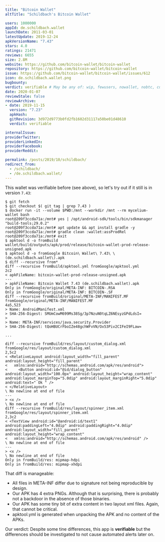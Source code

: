 ```yaml
---
title: "Bitcoin Wallet"
altTitle: "Schildbach's Bitcoin Wallet"

users: 1000000
appId: de.schildbach.wallet
launchDate: 2011-03-01
latestUpdate: 2019-12-24
apkVersionName: "7.43"
stars: 4.0
ratings: 21471
reviews: 6655
size: 2.8M
website: https://github.com/bitcoin-wallet/bitcoin-wallet
repository: https://github.com/bitcoin-wallet/bitcoin-wallet
issue: https://github.com/bitcoin-wallet/bitcoin-wallet/issues/612
icon: de.schildbach.wallet.png
bugbounty: 
verdict: verifiable # May be any of: wip, fewusers, nowallet, nobtc, custodial, nosource, nonverifiable, verifiable, bounty
date: 2020-01-07
reviewStale: false
reviewArchive:
- date: 2019-11-15
  version: "7.23"
  apkHash: 
  gitRevision: 3d972d9773b0fd2fb1602d31117a50be01d48610
  verdict: verifiable

internalIssue: 
providerTwitter: 
providerLinkedIn: 
providerFacebook: 
providerReddit: 

permalink: /posts/2019/10/schildbach/
redirect_from:
  - /schildbach/
  - /de.schildbach.wallet/
---
```



This wallet was verifiable before (see above), so let's try out if it still is
in version `7.43`:

```
$ git fetch
$ git checkout $( git tag | grep 7.43 )
$ docker run -it --volume $PWD:/mnt --workdir /mnt --rm mycelium-wallet bash
root@209f3ccda71a:/mnt# yes | /opt/android-sdk/tools/bin/sdkmanager "build-tools;29.0.2"
root@209f3ccda71a:/mnt# apt update && apt install gradle -y
root@209f3ccda71a:/mnt# gradle clean :wallet:assProdRel
root@209f3ccda71a:/mnt# exit
$ apktool d -o fromBuild wallet/build/outputs/apk/prod/release/bitcoin-wallet-prod-release-unsigned.apk
$ apktool d -o fromGoogle Bitcoin\ Wallet\ 7.43\ \(de.schildbach.wallet\).apk 
$ diff --recursive from*
diff --recursive fromBuild/apktool.yml fromGoogle/apktool.yml
2c2
< apkFileName: bitcoin-wallet-prod-release-unsigned.apk
---
> apkFileName: Bitcoin Wallet 7.43 (de.schildbach.wallet).apk
Only in fromGoogle/original/META-INF: BITCOIN-.RSA
Only in fromGoogle/original/META-INF: BITCOIN-.SF
diff --recursive fromBuild/original/META-INF/MANIFEST.MF fromGoogle/original/META-INF/MANIFEST.MF
4a5,523
> Name: AndroidManifest.xml
> SHA-256-Digest: SMUmCowM699Ms38Sg/3p7NzuN0tqLZ6NEsyzGPdLdsI=
> 
> Name: META-INF/services/java.security.Provider
> SHA-256-Digest: tQoHBUCrFboIZe48gchWFvVN/Ox53Piv2CIFeI9FLaw=

...

diff --recursive fromBuild/res/layout/custom_dialog.xml fromGoogle/res/layout/custom_dialog.xml
2,5c2
< <RelativeLayout android:layout_width="fill_parent" android:layout_height="fill_parent"
<   xmlns:android="http://schemas.android.com/apk/res/android">
<     <Button android:id="@id/dialog_button" android:layout_width="100.0px" android:layout_height="wrap_content" android:layout_marginTop="5.0dip" android:layout_marginRight="5.0dip" android:text=" Ok " />
< </RelativeLayout>
\ No newline at end of file
---
> <x />
\ No newline at end of file
diff --recursive fromBuild/res/layout/spinner_item.xml fromGoogle/res/layout/spinner_item.xml
2,3c2
< <TextView android:id="@android:id/text1" android:paddingLeft="4.0dip" android:paddingRight="4.0dip" android:layout_width="fill_parent" android:layout_height="wrap_content"
<   xmlns:android="http://schemas.android.com/apk/res/android" />
\ No newline at end of file
---
> <x />
\ No newline at end of file
Only in fromBuild/res: mipmap-hdpi
Only in fromBuild/res: mipmap-xhdpi
```

That diff is manageable:

* All files in META-INF differ due to signature not being reproducible by design.
* Our APK has 4 extra PNGs. Although that is surprising, there is probably not
  a backdoor in the absence of those binaries.
* Our APK has some tiny bit of extra content in two layout xml files. Again, that
  cannot be critical.
* apktool.yml is generated when unpacking the APK and no content of the APKs.

Our verdict: Despite some tine differences, this app is **verifiable** but the
differences should be investigated to not cause automated alerts later on.
